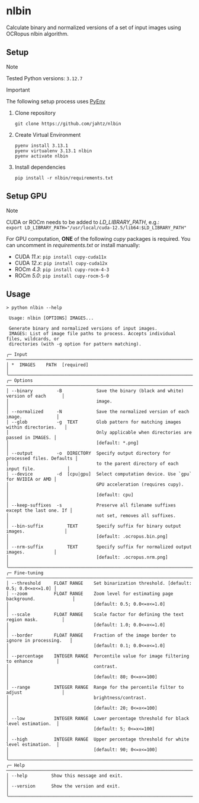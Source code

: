 # nlbin

Calculate binary and normalized versions of a set of input images using OCRopus nlbin algorithm.

## Setup
>[!NOTE]
> Tested Python versions: `3.12.7`

>[!IMPORTANT]
>The following setup process uses [PyEnv](https://github.com/pyenv/pyenv?tab=readme-ov-file#linuxunix)

1. Clone repository
	```shell
	git clone https://github.com/jahtz/nlbin
	```

2. Create Virtual Environment
	```shell
	pyenv install 3.13.1
	pyenv virtualenv 3.13.1 nlbin
	pyenv activate nlbin
	```

3. Install dependencies
	```shell
	pip install -r nlbin/requirements.txt
	```

## Setup GPU
>[!NOTE]
>CUDA or ROCm needs to be added to _LD\_LIBRARY\_PATH_, e.g.:<br>
>`export LD_LIBRARY_PATH="/usr/local/cuda-12.5/lib64:$LD_LIBRARY_PATH"`

For GPU computation, **ONE** of the following _cupy_ packages is required.
You can uncomment in _requirements.txt_ or install manually:
- CUDA _11.x_: `pip install cupy-cuda11x`
- CUDA _12.x_: `pip install cupy-cuda12x`
- ROCm _4.3_: `pip install cupy-rocm-4-3`
- ROCm _5.0_: `pip install cupy-rocm-5-0`

## Usage
```
> python nlbin --help
                                                                                    
 Usage: nlbin [OPTIONS] IMAGES...                                                               
                                                                                    
 Generate binary and normalized versions of input images.                                 
 IMAGES: List of image file paths to process. Accepts individual files, wildcards, or 
 directories (with -g option for pattern matching).                                       
                                                                                          
╭─ Input ────────────────────────────────────────────────────────────────────────────────╮
│ *  IMAGES    PATH  [required]                                                          │
╰────────────────────────────────────────────────────────────────────────────────────────╯
╭─ Options ──────────────────────────────────────────────────────────────────────────────╮
│ --binary         -B             Save the binary (black and white) version of each      │
│                                 image.                                                 │
│ --normalized     -N             Save the normalized version of each image.             │
│ --glob           -g  TEXT       Glob pattern for matching images within directories.   │
│                                 Only applicable when directories are passed in IMAGES. │
│                                 [default: *.png]                                       │
│ --output         -o  DIRECTORY  Specify output directory for processed files. Defaults │
│                                 to the parent directory of each input file.            │
│ --device         -d  [cpu|gpu]  Select computation device. Use `gpu` for NVIDIA or AMD │
│                                 GPU acceleration (requires cupy).                      │
│                                 [default: cpu]                                         │
│ --keep-suffixes  -s             Preserve all filename suffixes except the last one. If │
│                                 not set, removes all suffixes.                         │
│ --bin-suffix         TEXT       Specify suffix for binary output images.               │
│                                 [default: .ocropus.bin.png]                            │
│ --nrm-suffix         TEXT       Specify suffix for normalized output images.           │
│                                 [default: .ocropus.nrm.png]                            │
╰────────────────────────────────────────────────────────────────────────────────────────╯
╭─ Fine-tuning ──────────────────────────────────────────────────────────────────────────╮
│ --threshold     FLOAT RANGE    Set binarization threshold. [default: 0.5; 0.0<=x<=1.0] │
│ --zoom          FLOAT RANGE    Zoom level for estimating page background.              │
│                                [default: 0.5; 0.0<=x<=1.0]                             │
│ --scale         FLOAT RANGE    Scale factor for defining the text region mask.         │
│                                [default: 1.0; 0.0<=x<=1.0]                             │
│ --border        FLOAT RANGE    Fraction of the image border to ignore in processing.   │
│                                [default: 0.1; 0.0<=x<=1.0]                             │
│ --percentage    INTEGER RANGE  Percentile value for image filtering to enhance         │
│                                contrast.                                               │
│                                [default: 80; 0<=x<=100]                                │
│ --range         INTEGER RANGE  Range for the percentile filter to adjust               │
│                                brightness/contrast.                                    │
│                                [default: 20; 0<=x<=100]                                │
│ --low           INTEGER RANGE  Lower percentage threshold for black level estimation.  │
│                                [default: 5; 0<=x<=100]                                 │
│ --high          INTEGER RANGE  Upper percentage threshold for white level estimation.  │
│                                [default: 90; 0<=x<=100]                                │
╰────────────────────────────────────────────────────────────────────────────────────────╯
╭─ Help ─────────────────────────────────────────────────────────────────────────────────╮
│ --help         Show this message and exit.                                             │
│ --version      Show the version and exit.                                              │
╰────────────────────────────────────────────────────────────────────────────────────────╯
```
